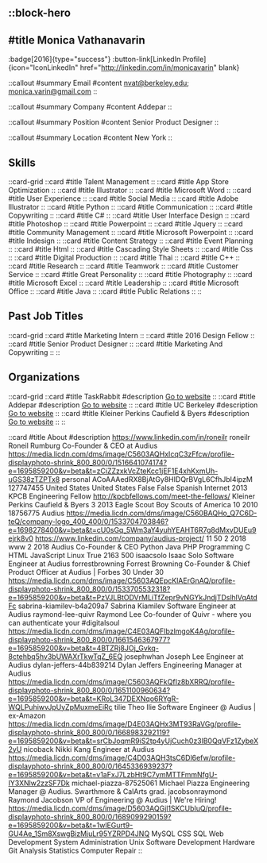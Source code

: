 ::block-hero
---
#title
Monica Vathanavarin
---

:badge[2016]{type="success"}
:button-link[LinkedIn Profile]{icon="IconLinkedIn" href="http://linkedin.com/in/monicavarin" blank}

::callout
#summary
Email
#content
nvat@berkeley.edu; monica.varin@gmail.com
::

::callout
#summary
Company
#content
Addepar
::

::callout
#summary
Position
#content
Senior Product Designer
::

::callout
#summary
Location
#content
New York
::

## Skills
::card-grid
::card
#title
Talent Management
::
::card
#title
App Store Optimization
::
::card
#title
Illustrator
::
::card
#title
Microsoft Word
::
::card
#title
User Experience
::
::card
#title
Social Media
::
::card
#title
Adobe Illustrator
::
::card
#title
Python
::
::card
#title
Communication
::
::card
#title
Copywriting
::
::card
#title
C#
::
::card
#title
User Interface Design
::
::card
#title
Photoshop
::
::card
#title
Powerpoint
::
::card
#title
Jquery
::
::card
#title
Community Management
::
::card
#title
Microsoft Powerpoint
::
::card
#title
Indesign
::
::card
#title
Content Strategy
::
::card
#title
Event Planning
::
::card
#title
Html
::
::card
#title
Cascading Style Sheets
::
::card
#title
Css
::
::card
#title
Digital Production
::
::card
#title
Thai
::
::card
#title
C++
::
::card
#title
Research
::
::card
#title
Teamwork
::
::card
#title
Customer Service
::
::card
#title
Great Personality
::
::card
#title
Photography
::
::card
#title
Microsoft Excel
::
::card
#title
Leadership
::
::card
#title
Microsoft Office
::
::card
#title
Java
::
::card
#title
Public Relations
::
::

## Past Job Titles
::card-grid
::card
#title
Marketing Intern
::
::card
#title
2016 Design Fellow
::
::card
#title
Senior Product Designer
::
::card
#title
Marketing And Copywriting
::
::

## Organizations
::card-grid
::card
#title
TaskRabbit
#description
[Go to website](taskrabbit.com)
::
::card
#title
Addepar
#description
[Go to website](addepar.com)
::
::card
#title
UC Berkeley
#description
[Go to website](berkeley.edu)
::
::card
#title
Kleiner Perkins Caufield & Byers
#description
[Go to website](kpcb.com)
::
::

::card
#title
About
#description
https://www.linkedin.com/in/roneilr roneilr Roneil Rumburg Co-Founder & CEO at Audius https://media.licdn.com/dms/image/C5603AQHxIcqC3zFfcw/profile-displayphoto-shrink_800_800/0/1516641074174?e=1695859200&v=beta&t=zCiZZzxkVcZteKcc1jEF1E4xhKxmUh-uGS38zTZPTx8 personal ACoAAAedRX8BjAtGy8HIDQrBVgL6CfhJbI4ipzM 127747455 United States United States False False Spanish Internet 2013 KPCB Engineering Fellow http://kpcbfellows.com/meet-the-fellows/ Kleiner Perkins Caufield & Byers 3 2013 Eagle Scout Boy Scouts of America 10 2010 18756775 Audius https://media.licdn.com/dms/image/C560BAQHo_Q7C6D-teQ/company-logo_400_400/0/1533704703846?e=1698278400&v=beta&t=cU0sGq_5Wm3aY4yuhYEAHT6R7g8dMxvDUEu9ejrk8v0 https://www.linkedin.com/company/audius-project/ 11 50 2 2018 www 2 2018 Audius Co-Founder & CEO Python Java PHP Programming C HTML JavaScript Linux True 2163 500 isaacsolo Isaac Solo Software Engineer at Audius forrestbrowning Forrest Browning Co-Founder & Chief Product Officer at Audius | Forbes 30 Under 30 https://media.licdn.com/dms/image/C5603AQEpcKlAErGnAQ/profile-displayphoto-shrink_800_800/0/1533705532318?e=1695859200&v=beta&t=PzVJLBtODVrMLiTfZepr9vNGYkJndjTDslhlVqAtdFc sabrina-kiamilev-b4a209a7 Sabrina Kiamilev Software Engineer at Audius raymond-lee-quivr Raymond Lee Co-founder of Quivr - where you can authenticate your #digitalsoul https://media.licdn.com/dms/image/C4E03AQFIbzlmgoK4Ag/profile-displayphoto-shrink_800_800/0/1661546367977?e=1695859200&v=beta&t=4BTZRj8JOj_Gvkq-8ctehbq5hv3bUWAXrTkwTqZ_6EQ josephwhan Joseph Lee Engineer at Audius dylan-jeffers-44b839214 Dylan Jeffers Engineering Manager at Audius https://media.licdn.com/dms/image/C5603AQFkQfIz8bXRRQ/profile-displayphoto-shrink_800_800/0/1651100960634?e=1695859200&v=beta&t=KRoL347DEXNqo6RYgR-WQLPuhiwvJpUyZpMuxmeEiRc tilie Theo Ilie Software Engineer @ Audius | ex-Amazon https://media.licdn.com/dms/image/D4E03AQHx3MT93RaVGg/profile-displayphoto-shrink_800_800/0/1668983292119?e=1695859200&v=beta&t=srCbJoqmR9iS2tp4yUjCuch0z3lB0QqVFz1ZybeX2yU nicoback Nikki Kang Engineer at Audius https://media.licdn.com/dms/image/C4D03AQH3tsC6Dl6efw/profile-displayphoto-shrink_800_800/0/1645336939237?e=1695859200&v=beta&t=v1aFxJ7LzbHt9C7ymMTTFmmNfgU-IY3XNlw2zzSF7Dk michael-piazza-87525061 Michael Piazza Engineering Manager @ Audius. Swarthmore & CalArts grad. jacobsonraymond Raymond Jacobson VP of Engineering @ Audius | We're Hiring! https://media.licdn.com/dms/image/D5603AQGjl1SKCUbIuQ/profile-displayphoto-shrink_800_800/0/1689099290159?e=1695859200&v=beta&t=1wlEGurt9-GU4Ae_1Sm8XswgBizMjuLr95YZRPD4JNQ MySQL CSS SQL Web Development System Administration Unix Software Development Hardware Git Analysis Statistics Computer Repair
::
